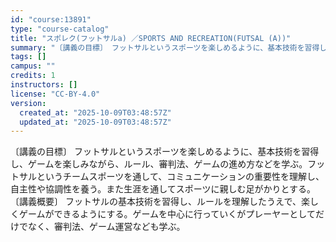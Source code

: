 ```yaml
---
id: "course:13891"
type: "course-catalog"
title: "スポレク(フットサルa) ／SPORTS AND RECREATION(FUTSAL (A))"
summary: "〔講義の目標〕 フットサルというスポーツを楽しめるように、基本技術を習得し、ゲームを楽しみながら、ルール、審判法、ゲームの進め方などを学ぶ。フットサルというチームスポーツを通して、コミュニケーションの重要性を理解し、自主性や協調性を養う。ま…"
tags: []
campus: ""
credits: 1
instructors: []
license: "CC-BY-4.0"
version:
  created_at: "2025-10-09T03:48:57Z"
  updated_at: "2025-10-09T03:48:57Z"
---
```

〔講義の目標〕 フットサルというスポーツを楽しめるように、基本技術を習得し、ゲームを楽しみながら、ルール、審判法、ゲームの進め方などを学ぶ。フットサルというチームスポーツを通して、コミュニケーションの重要性を理解し、自主性や協調性を養う。また生涯を通してスポーツに親しむ足がかりとする。 〔講義概要〕 フットサルの基本技術を習得し、ルールを理解したうえで、楽しくゲームができるようにする。ゲームを中心に行っていくがプレーヤーとしてだけでなく、審判法、ゲーム運営なども学ぶ。
